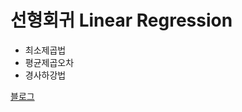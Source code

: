 # 선형회귀 Linear Regression 

* 최소제곱법
* 평균제곱오차
* 경사하강법

[블로그](https://blog.naver.com/pjt3591oo/222250225034)